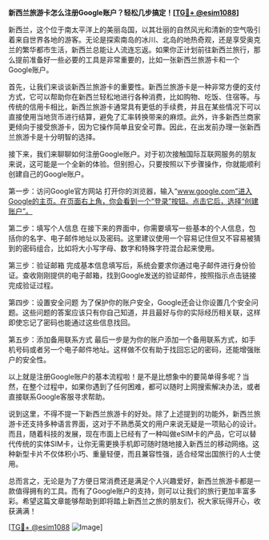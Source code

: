 **新西兰旅游卡怎么注册Google账户？轻松几步搞定！[[TG💪+ @esim1088](https://t.me/s/esim1088)]**

新西兰，这个位于南太平洋上的美丽岛国，以其壮丽的自然风光和清新的空气吸引着来自世界各地的游客。无论是探索南岛的冰川、北岛的地热奇观，还是享受奥克兰的繁华都市生活，新西兰总能让人流连忘返。如果你正计划前往新西兰旅行，那么提前准备好一些必要的工具是非常重要的，比如一张新西兰旅游卡和一个Google账户。

首先，让我们来谈谈新西兰旅游卡的重要性。新西兰旅游卡是一种非常方便的支付方式，它可以帮助你在新西兰轻松地进行各种消费，比如购物、吃饭、住宿等。与传统的信用卡相比，新西兰旅游卡通常具有更低的手续费，并且在某些情况下可以直接使用当地货币进行结算，避免了汇率转换带来的麻烦。此外，许多新西兰商家更倾向于接受旅游卡，因为它操作简单且安全可靠。因此，在出发前办理一张新西兰旅游卡是十分明智的选择。

接下来，我们来聊聊如何注册Google账户。对于初次接触国际互联网服务的朋友来说，这可能是一个全新的体验。但别担心，只要按照以下步骤操作，你就能顺利创建自己的Google账户。

第一步：访问Google官方网站
打开你的浏览器，输入“www.google.com”进入Google的主页。在页面右上角，你会看到一个“登录”按钮。点击它后，选择“创建账户”。

第二步：填写个人信息
在接下来的界面中，你需要填写一些基本的个人信息，包括你的名字、电子邮件地址以及密码。这里建议使用一个容易记住但又不容易被猜到的密码组合，比如将大小写字母、数字和特殊字符混合起来使用。

第三步：验证邮箱
完成基本信息填写后，系统会要求你通过电子邮件进行身份验证。查收刚刚提供的电子邮箱，找到Google发送的验证邮件，按照指示点击链接完成验证过程。

第四步：设置安全问题
为了保护你的账户安全，Google还会让你设置几个安全问题。这些问题的答案应该只有你自己知道，并且最好与你的实际经历相关联，这样即使忘记了密码也能通过这些信息找回。

第五步：添加备用联系方式
最后一步是为你的账户添加一个备用联系方式，如手机号码或者另一个电子邮件地址。这样做不仅有助于找回忘记的密码，还能增强账户的安全性。

以上就是注册Google账户的基本流程啦！是不是比想象中的要简单得多呢？当然，在整个过程中，如果你遇到了任何困难，都可以随时上网搜索解决办法，或者直接联系Google客服寻求帮助。

说到这里，不得不提一下新西兰旅游卡的好处。除了上述提到的功能外，新西兰旅游卡还支持多种语言界面，这对于不熟悉英文的用户来说无疑是一项贴心的设计。而且，随着科技的发展，现在市面上已经有了一种叫做eSIM卡的产品，它可以替代传统的实体SIM卡，让你无需更换手机即可随时随地接入新西兰的移动网络。这种新型卡片不仅体积小巧、重量轻便，而且兼容性强，适合经常出国旅行的人士使用。

总而言之，无论是为了方便日常消费还是满足个人兴趣爱好，新西兰旅游卡都是一款值得拥有的工具。而有了Google账户的支持，则可以让我们的旅行更加丰富多彩。希望这篇文章能够帮助到即将踏上新西兰之旅的朋友们，祝大家玩得开心，收获满满！

[[TG💪+ @esim1088](https://t.me/s/esim1088) ![Image](https://i.postimg.cc/4NQfJmqS/Snipaste-2025-05-13-00-14-12.png)]